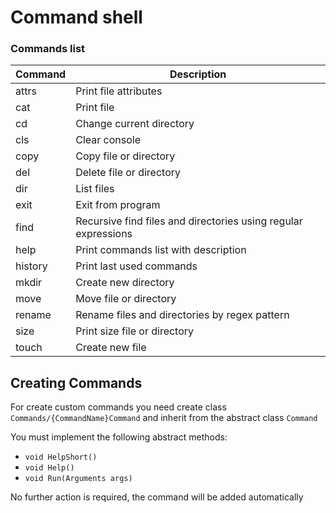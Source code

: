 # Command shell

### Commands list


| Command | Description                                                    |
|---------|----------------------------------------------------------------|
| attrs   | Print file attributes                                          |
| cat     | Print file                                                     |
| cd      | Change current directory                                       |
| cls     | Clear console                                                  |
| copy    | Copy file or directory                                         |
| del     | Delete file or directory                                       |
| dir     | List files                                                     |
| exit    | Exit from program                                              |
| find    | Recursive find files and directories using regular expressions |
| help    | Print commands list with description                           |
| history | Print last used commands                                       |
| mkdir   | Create new directory                                           |
| move    | Move file or directory                                         |
| rename  | Rename files and directories by regex pattern                  |
| size    | Print size file or directory                                   |
| touch   | Create new file                                                |

## Creating Commands

For create custom commands you need create class ```Commands/{CommandName}Command``` and inherit from the abstract class ```Command```

You must implement the following abstract methods:

- ```void HelpShort()```
- ```void Help()```
- ```void Run(Arguments args)```

No further action is required, the command will be added automatically